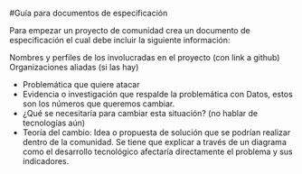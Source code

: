 #Guía para documentos de especificación


Para empezar un proyecto de comunidad crea un documento de especificación el cual debe incluir la siguiente información:

Nombres y perfiles de los involucradas en el proyecto (con link a github)
Organizaciones aliadas (si las hay)


- Problemática que quiere atacar
- Evidencia o investigación que respalde la problemática con Datos, estos son los números que queremos cambiar.
- ¿Qué se necesitaría para cambiar esta situación? (no hablar de tecnologías aún)
- Teoría del cambio: Idea o propuesta de solución que se podrían realizar dentro de la comunidad. Se tiene que explicar a través de un diagrama como el desarrollo tecnológico afectaría directamente el problema y sus indicadores. 




